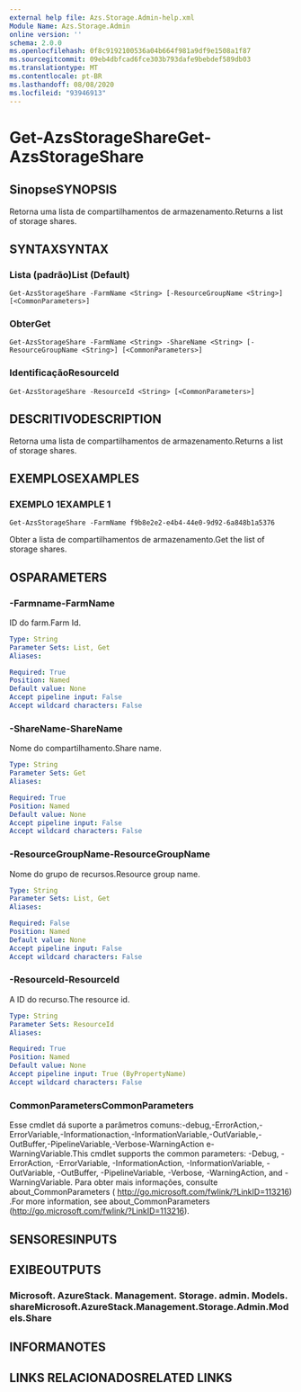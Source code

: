 ```yaml
---
external help file: Azs.Storage.Admin-help.xml
Module Name: Azs.Storage.Admin
online version: ''
schema: 2.0.0
ms.openlocfilehash: 0f8c9192100536a04b664f981a9df9e1508a1f87
ms.sourcegitcommit: 09eb4dbfcad6fce303b793dafe9bebdef589db03
ms.translationtype: MT
ms.contentlocale: pt-BR
ms.lasthandoff: 08/08/2020
ms.locfileid: "93946913"
---
```

# <span data-ttu-id="3cbe6-101">Get-AzsStorageShare</span><span class="sxs-lookup"><span data-stu-id="3cbe6-101">Get-AzsStorageShare</span></span>

## <span data-ttu-id="3cbe6-102">Sinopse</span><span class="sxs-lookup"><span data-stu-id="3cbe6-102">SYNOPSIS</span></span>
<span data-ttu-id="3cbe6-103">Retorna uma lista de compartilhamentos de armazenamento.</span><span class="sxs-lookup"><span data-stu-id="3cbe6-103">Returns a list of storage shares.</span></span>

## <span data-ttu-id="3cbe6-104">SYNTAX</span><span class="sxs-lookup"><span data-stu-id="3cbe6-104">SYNTAX</span></span>

### <span data-ttu-id="3cbe6-105">Lista (padrão)</span><span class="sxs-lookup"><span data-stu-id="3cbe6-105">List (Default)</span></span>
```
Get-AzsStorageShare -FarmName <String> [-ResourceGroupName <String>] [<CommonParameters>]
```

### <span data-ttu-id="3cbe6-106">Obter</span><span class="sxs-lookup"><span data-stu-id="3cbe6-106">Get</span></span>
```
Get-AzsStorageShare -FarmName <String> -ShareName <String> [-ResourceGroupName <String>] [<CommonParameters>]
```

### <span data-ttu-id="3cbe6-107">Identificação</span><span class="sxs-lookup"><span data-stu-id="3cbe6-107">ResourceId</span></span>
```
Get-AzsStorageShare -ResourceId <String> [<CommonParameters>]
```

## <span data-ttu-id="3cbe6-108">DESCRITIVO</span><span class="sxs-lookup"><span data-stu-id="3cbe6-108">DESCRIPTION</span></span>
<span data-ttu-id="3cbe6-109">Retorna uma lista de compartilhamentos de armazenamento.</span><span class="sxs-lookup"><span data-stu-id="3cbe6-109">Returns a list of storage shares.</span></span>

## <span data-ttu-id="3cbe6-110">EXEMPLOS</span><span class="sxs-lookup"><span data-stu-id="3cbe6-110">EXAMPLES</span></span>

### <span data-ttu-id="3cbe6-111">EXEMPLO 1</span><span class="sxs-lookup"><span data-stu-id="3cbe6-111">EXAMPLE 1</span></span>
```
Get-AzsStorageShare -FarmName f9b8e2e2-e4b4-44e0-9d92-6a848b1a5376
```

<span data-ttu-id="3cbe6-112">Obter a lista de compartilhamentos de armazenamento.</span><span class="sxs-lookup"><span data-stu-id="3cbe6-112">Get the list of storage shares.</span></span>

## <span data-ttu-id="3cbe6-113">OS</span><span class="sxs-lookup"><span data-stu-id="3cbe6-113">PARAMETERS</span></span>

### <span data-ttu-id="3cbe6-114">-Farmname</span><span class="sxs-lookup"><span data-stu-id="3cbe6-114">-FarmName</span></span>
<span data-ttu-id="3cbe6-115">ID do farm.</span><span class="sxs-lookup"><span data-stu-id="3cbe6-115">Farm Id.</span></span>

```yaml
Type: String
Parameter Sets: List, Get
Aliases:

Required: True
Position: Named
Default value: None
Accept pipeline input: False
Accept wildcard characters: False
```

### <span data-ttu-id="3cbe6-116">-ShareName</span><span class="sxs-lookup"><span data-stu-id="3cbe6-116">-ShareName</span></span>
<span data-ttu-id="3cbe6-117">Nome do compartilhamento.</span><span class="sxs-lookup"><span data-stu-id="3cbe6-117">Share name.</span></span>

```yaml
Type: String
Parameter Sets: Get
Aliases:

Required: True
Position: Named
Default value: None
Accept pipeline input: False
Accept wildcard characters: False
```

### <span data-ttu-id="3cbe6-118">-ResourceGroupName</span><span class="sxs-lookup"><span data-stu-id="3cbe6-118">-ResourceGroupName</span></span>
<span data-ttu-id="3cbe6-119">Nome do grupo de recursos.</span><span class="sxs-lookup"><span data-stu-id="3cbe6-119">Resource group name.</span></span>

```yaml
Type: String
Parameter Sets: List, Get
Aliases:

Required: False
Position: Named
Default value: None
Accept pipeline input: False
Accept wildcard characters: False
```

### <span data-ttu-id="3cbe6-120">-ResourceId</span><span class="sxs-lookup"><span data-stu-id="3cbe6-120">-ResourceId</span></span>
<span data-ttu-id="3cbe6-121">A ID do recurso.</span><span class="sxs-lookup"><span data-stu-id="3cbe6-121">The resource id.</span></span>

```yaml
Type: String
Parameter Sets: ResourceId
Aliases:

Required: True
Position: Named
Default value: None
Accept pipeline input: True (ByPropertyName)
Accept wildcard characters: False
```

### <span data-ttu-id="3cbe6-122">CommonParameters</span><span class="sxs-lookup"><span data-stu-id="3cbe6-122">CommonParameters</span></span>
<span data-ttu-id="3cbe6-123">Esse cmdlet dá suporte a parâmetros comuns:-debug,-ErrorAction,-ErrorVariable,-Informationaction,-InformationVariable,-OutVariable,-OutBuffer,-PipelineVariable,-Verbose-WarningAction e-WarningVariable.</span><span class="sxs-lookup"><span data-stu-id="3cbe6-123">This cmdlet supports the common parameters: -Debug, -ErrorAction, -ErrorVariable, -InformationAction, -InformationVariable, -OutVariable, -OutBuffer, -PipelineVariable, -Verbose, -WarningAction, and -WarningVariable.</span></span> <span data-ttu-id="3cbe6-124">Para obter mais informações, consulte about_CommonParameters ( http://go.microsoft.com/fwlink/?LinkID=113216) .</span><span class="sxs-lookup"><span data-stu-id="3cbe6-124">For more information, see about_CommonParameters (http://go.microsoft.com/fwlink/?LinkID=113216).</span></span>

## <span data-ttu-id="3cbe6-125">SENSORES</span><span class="sxs-lookup"><span data-stu-id="3cbe6-125">INPUTS</span></span>

## <span data-ttu-id="3cbe6-126">EXIBE</span><span class="sxs-lookup"><span data-stu-id="3cbe6-126">OUTPUTS</span></span>

### <span data-ttu-id="3cbe6-127">Microsoft. AzureStack. Management. Storage. admin. Models. share</span><span class="sxs-lookup"><span data-stu-id="3cbe6-127">Microsoft.AzureStack.Management.Storage.Admin.Models.Share</span></span>

## <span data-ttu-id="3cbe6-128">INFORMA</span><span class="sxs-lookup"><span data-stu-id="3cbe6-128">NOTES</span></span>

## <span data-ttu-id="3cbe6-129">LINKS RELACIONADOS</span><span class="sxs-lookup"><span data-stu-id="3cbe6-129">RELATED LINKS</span></span>

